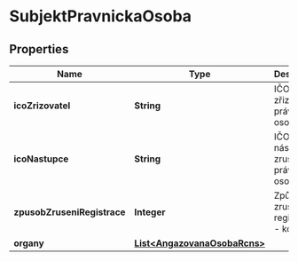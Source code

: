 

# SubjektPravnickaOsoba


## Properties

| Name | Type | Description | Notes |
|------------ | ------------- | ------------- | -------------|
|**icoZrizovatel** | **String** | IČO zřizovatele právnické osoby.  |  [optional] |
|**icoNastupce** | **String** | IČO nástupce zrušené právnické osoby.  |  [optional] |
|**zpusobZruseniRegistrace** | **Integer** | Způsob zruseni registrace - kód |  [optional] |
|**organy** | [**List&lt;AngazovanaOsobaRcns&gt;**](AngazovanaOsobaRcns.md) |  |  [optional] |



